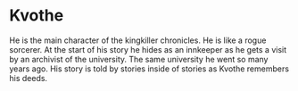 # Kvothe
He is the main character of the kingkiller chronicles. He is like a rogue sorcerer. At the start of his story he hides as an innkeeper as he gets a visit by an archivist of the university. The same university he went so many years ago. His story is told by stories inside of stories as Kvothe remembers his deeds.